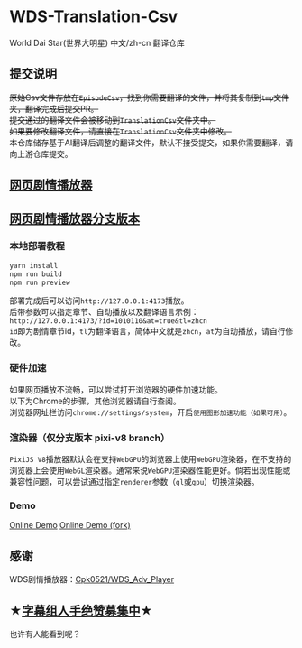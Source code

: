 # WDS-Translation-Csv

World Dai Star(世界大明星) 中文/zh-cn 翻译仓库

## 提交说明

~~原始Csv文件存放在`EpisodeCsv`，找到你需要翻译的文件，并将其复制到`tmp`文件夹，翻译完成后提交PR。~~  
~~提交通过的翻译文件会被移动到`TranslationCsv`文件夹中。~~  
~~如果要修改翻译文件，请直接在`TranslationCsv`文件夹中修改。~~  
本仓库储存基于AI翻译后调整的翻译文件，默认不接受提交，如果你需要翻译，请向上游仓库提交。

## [网页剧情播放器](https://github.com/Cpk0521/WDS_Adv_Player)

## [网页剧情播放器分支版本](https://github.com/huang207/WDS_Adv_Player)

### 本地部署教程

```bash
yarn install
npm run build
npm run preview
```

部署完成后可以访问`http://127.0.0.1:4173`播放。  
后带参数可以指定章节、自动播放以及翻译语言示例：  
`http://127.0.0.1:4173/?id=1010110&at=true&tl=zhcn`  
`id`即为剧情章节id，`tl`为翻译语言，简体中文就是`zhcn`，`at`为自动播放，请自行修改。

### 硬件加速

如果网页播放不流畅，可以尝试打开浏览器的硬件加速功能。  
以下为Chrome的步骤，其他浏览器请自行查阅。  
浏览器网址栏访问`chrome://settings/system`，开启`使用图形加速功能（如果可用）`。

### 渲染器（仅分支版本 pixi-v8 branch）

`PixiJS V8`播放器默认会在支持`WebGPU`的浏览器上使用`WebGPU`渲染器，在不支持的浏览器上会使用`WebGL`渲染器。通常来说`WebGPU`渲染器性能更好。倘若出现性能或兼容性问题，可以尝试通过指定`renderer`参数（`gl`或`gpu`）切换渲染器。

### Demo

[Online Demo](https://cpk0521.github.io/WDS_Adv_Player/)
[Online Demo (fork)](https://wds-adv-player.207studio.top/)

## 感谢

WDS剧情播放器：[Cpk0521/WDS_Adv_Player](https://github.com/Cpk0521/WDS_Adv_Player)  

## ★[字幕组人手绝赞募集中](https://b23.tv/vFWvqQ8)★

也许有人能看到呢？

